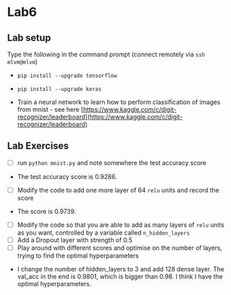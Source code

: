 # Lab6

## Lab setup

Type the following in the command prompt (connect remotely via ``ssh mlvm@mlvm``)

* ``pip install --upgrade tensorflow``
* ``pip install --upgrade keras`` 

* Train a neural network to learn how to perform classification of images from mnist - see here [https://www.kaggle.com/c/digit-recognizer/leaderboard](https://www.kaggle.com/c/digit-recognizer/leaderboard)

## Lab Exercises 

- [ ] run ``python mnist.py`` and note somewhere the test accuracy score
* The test accuracy score is 0.9286.
- [ ] Modify the code to add one more layer of 64 ``relu`` units and record the score
* The score is 0.9739.
- [ ] Modify the code so that you are able to add as many layers of ``relu`` units as you want, controlled by a variable called ``n_hidden_layers``
- [ ] Add a Dropout layer with strength of 0.5
- [ ] Play around with different scores and optimise on the number of layers, trying to find the optimal hyperparameters
* I change the number of hidden_layers to 3 and add 128 dense layer. The val_acc in the end is 0.9801, which is bigger than 0.98. 
  I think I have the optimal hyperparameters. 

